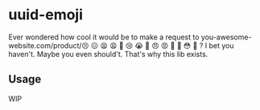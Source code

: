 # uuid-emoji

Ever wondered how cool it would be to make a request to you-awesome-website.com/product/😣 😖 😫 😩 🥺 😢 😭 😤 😠 😡 🤬 🤯 😳 🥵 ?
I bet you haven't. Maybe you even should't. That's why this lib exists.

## Usage

WIP
